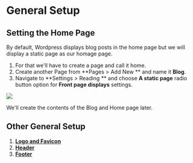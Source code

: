 # General Setup

## Setting the Home Page

By default, Wordpress displays blog posts in the home page but we will display a static page as our homage page.
1. For that we'll have to create a page and call it home.
2. Create another Page from **Pages > Add New ** and name it **Blog**.
3. Navigate to **Settings > Reading ** and choose **A static page** radio button option for **Front page displays** settings.

![](http://transvelo.github.io/sportexx/docs/images/reading-settings-blog.png)

We'll create the contents of the Blog and Home page later.

## Other General Setup

1. [**Logo and Favicon**](logo_and_favicon.md)
2. [**Header**](header.md)
3. [**Footer**](footer.md)
